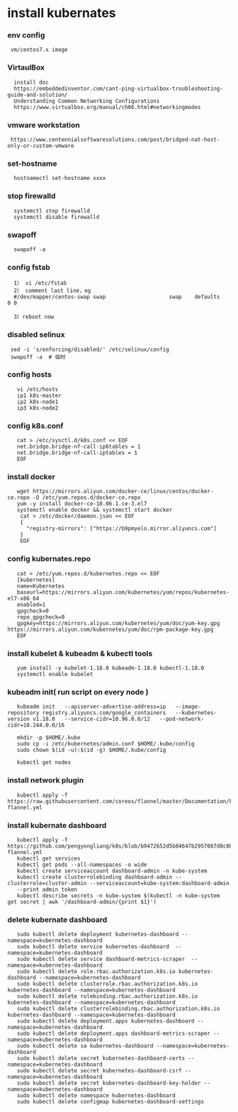  # install kubernates
   ### env config
     vm/centos7.x image
   ### VirtaulBox
      install doc
      https://embeddedinventor.com/cant-ping-virtualbox-troubleshooting-guide-and-solution/
      Understanding Common Networking Configurations
      https://www.virtualbox.org/manual/ch06.html#networkingmodes
   ### vmware workstation
     https://www.centennialsoftwaresolutions.com/post/bridged-nat-host-only-or-custom-vmware
     
   ### set-hostname
      hostnamectl set-hostname xxxx
   ### stop firewalld
      systemctl stop firewalld
      systemctl disable firewalld
   ### swapoff
      swapoff -a
   ### config fstab
      1） vi /etc/fstab
      2） comment last line，eg
      #/dev/mapper/centos-swap swap                    swap    defaults        0 0
      
      3）reboot now
   ### disabled selinux
     sed -i 's/enforcing/disabled/' /etc/selinux/config
     swapoff -a  # 临时
   ### config hosts
       vi /etc/hosts 
       ip1 k8s-master
       ip2 k8s-node1
       ip3 k8s-node2
   ### config k8s.conf
       cat > /etc/sysctl.d/k8s.conf << EOF
       net.bridge.bridge-nf-call-ip6tables = 1
       net.bridge.bridge-nf-call-iptables = 1
       EOF
   ### install docker
       wget https://mirrors.aliyun.com/docker-ce/linux/centos/docker-ce.repo -O /etc/yum.repos.d/docker-ce.repo
       yum -y install docker-ce-18.06.1.ce-3.el7
       systemctl enable docker && systemctl start docker
        cat > /etc/docker/daemon.json << EOF
        {
          "registry-mirrors": ["https://b9pmyelo.mirror.aliyuncs.com"]
        }
        EOF
   ### config kubernates.repo
       cat > /etc/yum.repos.d/kubernetes.repo << EOF
       [kubernetes]
       name=Kubernetes
       baseurl=https://mirrors.aliyun.com/kubernetes/yum/repos/kubernetes-el7-x86_64
       enabled=1
       gpgcheck=0
       repo_gpgcheck=0
       gpgkey=https://mirrors.aliyun.com/kubernetes/yum/doc/yum-key.gpg https://mirrors.aliyun.com/kubernetes/yum/doc/rpm-package-key.gpg
       EOF
   ### install kubelet & kubeadm & kubectl tools
       yum install -y kubelet-1.18.0 kubeadm-1.18.0 kubectl-1.18.0
       systemctl enable kubelet
   ### kubeadm init( run script on every node )
       kubeadm init   --apiserver-advertise-address=ip   --image-repository registry.aliyuncs.com/google_containers   --kubernetes-version v1.18.0   --service-cidr=10.96.0.0/12   --pod-network-cidr=10.244.0.0/16
       
       mkdir -p $HOME/.kube
       sudo cp -i /etc/kubernetes/admin.conf $HOME/.kube/config
       sudo chown $(id -u):$(id -g) $HOME/.kube/config
       
       kubectl get nodes
   ### install network plugin
       kubectl apply -f https://raw.githubusercontent.com/coreos/flannel/master/Documentation/kube-flannel.yml
   ### install kubernate dashboard
       kubectl apply -f https://github.com/pengyongliang/k8s/blob/b9472652d5b84647b2957087d8c88d8b33b06797/kube-flannel.yml
       kubectl get services
       kubectl get pods --all-namespaces -o wide
       kubectl create serviceaccount dashboard-admin -n kube-system
       kubectl create clusterrolebinding dashboard-admin --clusterrole=cluster-admin --serviceaccount=kube-system:dashboard-admin
       --print admin token
       kubectl describe secrets -n kube-system $(kubectl -n kube-system get secret | awk '/dashboard-admin/{print $1}')
       
   ### delete kubernate dashboard 
       sudo kubectl delete deployment kubernetes-dashboard --namespace=kubernetes-dashboard 
       sudo kubectl delete service kubernetes-dashboard  --namespace=kubernetes-dashboard 
       sudo kubectl delete service dashboard-metrics-scraper  --namespace=kubernetes-dashboard 
       sudo kubectl delete role.rbac.authorization.k8s.io kubernetes-dashboard --namespace=kubernetes-dashboard 
       sudo kubectl delete clusterrole.rbac.authorization.k8s.io kubernetes-dashboard --namespace=kubernetes-dashboard
       sudo kubectl delete rolebinding.rbac.authorization.k8s.io kubernetes-dashboard --namespace=kubernetes-dashboard
       sudo kubectl delete clusterrolebinding.rbac.authorization.k8s.io kubernetes-dashboard --namespace=kubernetes-dashboard
       sudo kubectl delete deployment.apps kubernetes-dashboard --namespace=kubernetes-dashboard
       sudo kubectl delete deployment.apps dashboard-metrics-scraper --namespace=kubernetes-dashboard
       sudo kubectl delete sa kubernetes-dashboard --namespace=kubernetes-dashboard 
       sudo kubectl delete secret kubernetes-dashboard-certs --namespace=kubernetes-dashboard
       sudo kubectl delete secret kubernetes-dashboard-csrf --namespace=kubernetes-dashboard
       sudo kubectl delete secret kubernetes-dashboard-key-holder --namespace=kubernetes-dashboard
       sudo kubectl delete namespace kubernetes-dashboard 
       sudo kubectl delete configmap kubernetes-dashboard-settings
